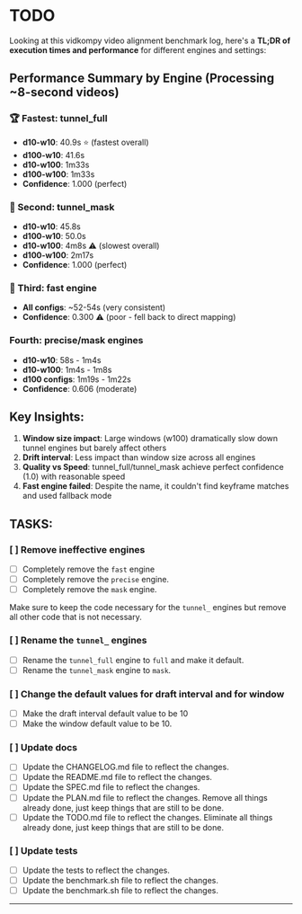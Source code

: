 # TODO

Looking at this vidkompy video alignment benchmark log, here's a **TL;DR of execution times and performance** for different engines and settings:

## Performance Summary by Engine (Processing ~8-second videos)

### **🏆 Fastest: tunnel_full**
- **d10-w10**: 40.9s ⭐ (fastest overall)
- **d100-w10**: 41.6s 
- **d10-w100**: 1m33s
- **d100-w100**: 1m33s
- **Confidence**: 1.000 (perfect)

### **🥈 Second: tunnel_mask** 
- **d10-w10**: 45.8s
- **d100-w10**: 50.0s
- **d10-w100**: 4m8s ⚠️ (slowest overall)
- **d100-w100**: 2m17s
- **Confidence**: 1.000 (perfect)

### **🥉 Third: fast engine**
- **All configs**: ~52-54s (very consistent)
- **Confidence**: 0.300 ⚠️ (poor - fell back to direct mapping)

### **Fourth: precise/mask engines**
- **d10-w10**: 58s - 1m4s
- **d10-w100**: 1m4s - 1m8s  
- **d100 configs**: 1m19s - 1m22s
- **Confidence**: 0.606 (moderate)

## **Key Insights:**

1. **Window size impact**: Large windows (w100) dramatically slow down tunnel engines but barely affect others
2. **Drift interval**: Less impact than window size across all engines
3. **Quality vs Speed**: tunnel_full/tunnel_mask achieve perfect confidence (1.0) with reasonable speed
4. **Fast engine failed**: Despite the name, it couldn't find keyframe matches and used fallback mode


## TASKS: 

### [ ] Remove ineffective engines

- [ ] Completely remove the `fast` engine
- [ ] Completely remove the `precise` engine. 
- [ ] Completely remove the `mask` engine. 

Make sure to keep the code necessary for the `tunnel_` engines but remove all other code that is not necessary. 

### [ ] Rename the `tunnel_` engines

- [ ] Rename the `tunnel_full` engine to `full` and make it default.  
- [ ] Rename the `tunnel_mask` engine to `mask`.  

### [ ] Change the default values for draft interval and for window

- [ ] Make the draft interval default value to be 10
- [ ] Make the window default value to be 10. 

### [ ] Update docs

- [ ] Update the CHANGELOG.md file to reflect the changes. 
- [ ] Update the README.md file to reflect the changes. 
- [ ] Update the SPEC.md file to reflect the changes. 
- [ ] Update the PLAN.md file to reflect the changes. Remove all things already done, just keep things that are still to be done. 
- [ ] Update the TODO.md file to reflect the changes. Eliminate all things already done, just keep things that are still to be done. 

### [ ] Update tests

- [ ] Update the tests to reflect the changes. 
- [ ] Update the benchmark.sh file to reflect the changes. 
- [ ] Update the benchmark.sh file to reflect the changes. 

---